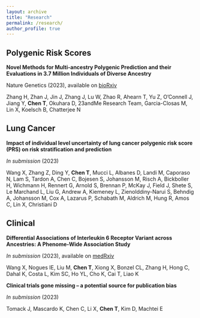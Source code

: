 ```yaml
---
layout: archive
title: "Research"
permalink: /research/
author_profile: true
--- 
```


## Polygenic Risk Scores
**Novel Methods for Multi-ancestry Polygenic Prediction and their Evaluations in 3.7 Million Individuals of Diverse Ancestry**

Nature Genetics (2023), available on [bioRxiv](https://www.biorxiv.org/content/10.1101/2022.03.24.485519v1)

Zhang H, Zhan J, Jin J, Zhang J, Lu W, Zhao R, Ahearn T, Yu Z, O’Connell J, Jiang Y, **Chen T**, Okuhara D, 23andMe Research Team, Garcia-Closas M, Lin X, Koelsch B, Chatterjee N

## Lung Cancer
**Impact of individual level uncertainty of lung cancer polygenic risk score (PRS) on risk stratification and prediction**

*In submission* (2023)

Wang X, Zhang Z, Ding Y, **Chen T**, Mucci L, Albanes D, Landi M, Caporaso N, Lam S, Tardon A, Chen C, Bojesen S, Johansson M, Risch A, Bickboller H, Wichmann H, Rennert G, Arnold S, Brennan P, McKay J, Field J, Shete S, Le Marchand L, Liu G, Andrew A, Kiemeney L, Zienolddiny-Narui S, Behndig A, Johansson M, Cox A, Lazarus P, Schabath M, Aldrich M, Hung R, Amos C, Lin X, Christiani D

## Clinical
**Differential Associations of Interleukin 6 Receptor Variant across Ancestries: A Phenome-Wide Association Study**

*In submission* (2023), available on [medRxiv](https://www.medrxiv.org/content/10.1101/2022.09.24.22280325v1)

Wang X, Nogues IE, Liu M, **Chen T**, Xiong X, Bonzel CL, Zhang H, Hong C, Dahal K, Costa L, Kim SC, Ho YL, Cho K, Cai T, Liao K

**Clinical trials gone missing – a potential source for publication bias**

*In submission* (2023)

Tomack J, Mascardo K, Chen C, Li X, **Chen T**, Kim D, Machtei E
